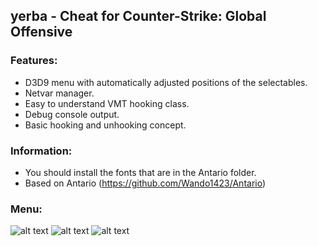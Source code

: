 ## yerba - Cheat for Counter-Strike: Global Offensive

### Features:
* D3D9 menu with automatically adjusted positions of the selectables.
* Netvar manager.
* Easy to understand VMT hooking class.
* Debug console output.
* Basic hooking and unhooking concept.

### Information:
* You should install the fonts that are in the Antario folder.
* Based on Antario (https://github.com/Wando1423/Antario)

### Menu:
![alt text](https://i.imgur.com/dPCQvFG.png)
![alt text](https://i.imgur.com/3lVaWR5.png)
![alt text](https://i.imgur.com/rIgGA5r.png)
